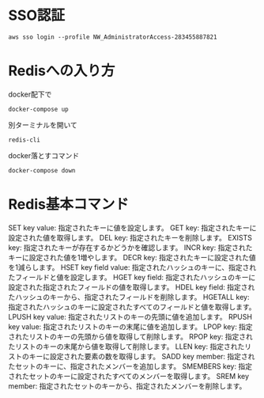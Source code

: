 # SSO認証
```
aws sso login --profile NW_AdministratorAccess-283455887821
```

# Redisへの入り方
docker配下で
```
docker-compose up
```
別ターミナルを開いて
```
redis-cli
```

docker落とすコマンド
```
docker-compose down
```
# Redis基本コマンド
SET key value: 指定されたキーに値を設定します。
GET key: 指定されたキーに設定された値を取得します。
DEL key: 指定されたキーを削除します。
EXISTS key: 指定されたキーが存在するかどうかを確認します。
INCR key: 指定されたキーに設定された値を1増やします。
DECR key: 指定されたキーに設定された値を1減らします。
HSET key field value: 指定されたハッシュのキーに、指定されたフィールドと値を設定します。
HGET key field: 指定されたハッシュのキーに設定された指定されたフィールドの値を取得します。
HDEL key field: 指定されたハッシュのキーから、指定されたフィールドを削除します。
HGETALL key: 指定されたハッシュのキーに設定されたすべてのフィールドと値を取得します。
LPUSH key value: 指定されたリストのキーの先頭に値を追加します。
RPUSH key value: 指定されたリストのキーの末尾に値を追加します。
LPOP key: 指定されたリストのキーの先頭から値を取得して削除します。
RPOP key: 指定されたリストのキーの末尾から値を取得して削除します。
LLEN key: 指定されたリストのキーに設定された要素の数を取得します。
SADD key member: 指定されたセットのキーに、指定されたメンバーを追加します。
SMEMBERS key: 指定されたセットのキーに設定されたすべてのメンバーを取得します。
SREM key member: 指定されたセットのキーから、指定されたメンバーを削除します。